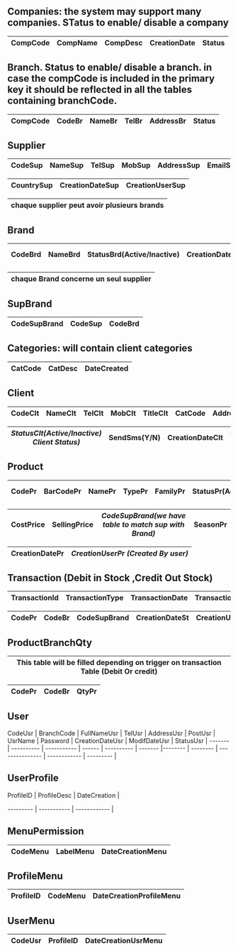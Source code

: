 ## Companies: the system may support many companies. STatus to enable/ disable a company 

CompCode | CompName | CompDesc | CreationDate | Status |
-------- | -------- | -------- | ------------ | ------ |



## Branch. Status to enable/ disable a branch. in case the compCode is included in the primary key it should be reflected in all the tables containing branchCode.
CompCode | CodeBr | NameBr | TelBr | AddressBr | Status |
-------- | ------ | ------ | ----- | --------- | ------ |

## Supplier
CodeSup | NameSup | TelSup | MobSup | AddressSup | EmailSup | StatusSup(Active/Inactive) |
------- | ------- | ------ | ------ | ---------- | -------- | -------------------------- | 

CountrySup | CreationDateSup | CreationUserSup |
---------- | --------------- | --------------- |

chaque supplier peut avoir plusieurs brands | 
------------------------------------------- |
 
## Brand
CodeBrd | NameBrd | StatusBrd(Active/Inactive) | CreationDateBrd | *CreationUserBrd(Created by User* |
------- | ------- | -------------------------- | --------------- | --------------------------------- |

chaque Brand concerne un seul supplier  |
--------------------------------------- |

## SupBrand
CodeSupBrand | CodeSup | CodeBrd |
------------ | ------- | ------- |


## Categories: will contain client categories
CatCode | CatDesc | DateCreated |
------- | ------- | ----------- |


## Client
CodeClt | NameClt | TelClt | MobClt | TitleClt | CatCode | AddressClt | EmailClt | 
------- | ------- | ------ | ------ | -------- | ------- | ---------- | -------- |
 

*StatusClt(Active/Inactive) Client Status)* | SendSms(Y/N) | CreationDateClt | *CreationUserClt(Created By User)* | 
------------------------------------------- | ------------ | --------------- | ---------------------------------- |


## Product
CodePr | BarCodePr | NamePr | TypePr | FamilyPr | StatusPr(Active/Inactive) | *MadeInPr(made in country)* | CodeBr |
-------| --------- | ------ | ------ | -------- | ------------------------- | --------------------------- | ------ |

CostPrice | SellingPrice | *CodeSupBrand(we have table to match sup with Brand)* | SeasonPr | 
--------- | ------------ | ----------------------------------------------------- | ---------| 

CreationDatePr  | *CreationUserPr (Created By user)*  | 
--------------- | ----------------------------------- |



## Transaction (Debit in Stock ,Credit Out Stock)
TransactionId | TransactionType | TransactionDate | TransactionDbCr |
------------- | --------------- | --------------- | --------------- |

CodePr | CodeBr | CodeSupBrand | CreationDateSt | CreationUserSt | QtyPr |
-----  | ------ | ------------ | -------------- | -------------- | ----- |




## ProductBranchQty 
This table will be filled depending on trigger on transaction Table (Debit Or credit) |
------------------------------------------------------------------------------------- |

CodePr | CodeBr | QtyPr |
------ | ------ | ----- |




## User
CodeUsr | BranchCode | FullNameUsr | TelUsr | AddressUsr | PostUsr | UsrName | Password | CreationDateUsr | ModifDateUsr | StatusUsr |
------- | ---------- | ----------- | ------ | ---------- | ------- |-------- | -------- | --------------- | ------------ | 
--------- |

## UserProfile

ProfileID | ProfileDesc | DateCreation |

--------- | ----------- | ------------ |

## MenuPermission
CodeMenu | LabelMenu | DateCreationMenu |
-------- | --------- | ---------------- |


## ProfileMenu
ProfileID | CodeMenu | DateCreationProfileMenu |
--------- | -------- | ----------------------- |


## UserMenu
CodeUsr | ProfileID | DateCreationUsrMenu |
------- | --------- | ------------------- |

